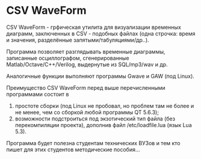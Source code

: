 
# CSV WaveForm

CSV WaveForm - грфическая утилита для визуализации временных диаграмм,
заключенных в CSV - подобных файлах (одна строчка: время и значения,
разделённые запятыми/табуляциями/др..).

Программа позволяет разглядывать временные диаграммы, записанные осциллографом,
сгенерированные Matlab/Octave/C++/Verilog, выдернутые из SQL/mp3/wav и др. 

Аналогичные функции выполняют программы Gwave и GAW (под Linux).

Преимущество CSV WaveForm перед выше перечисленными программами состоит в
1) простоте сборки (под Linux не пробовал, но проблем там не более и не менее,
чем со сборкой любой программы QT 5.6.3);
2) возможности подстроиться под экзотический тип файла (без перекомпиляции проекта), дополнив файл /etc/loadfile.lua (язык Lua 5.3).

Программа будет полезна студентам технических ВУЗов и тем кто пишет для 
этих студентов методические пособия...


